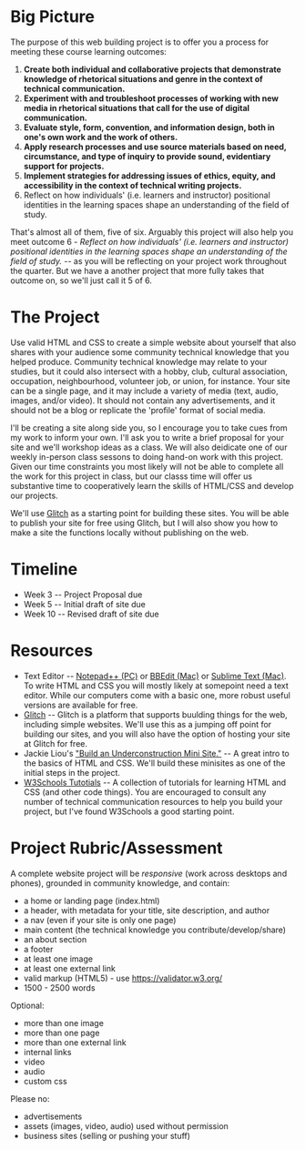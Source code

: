 # Big Picture

The purpose of this web building project is to offer you a process for meeting these course learning outcomes:

1.	**Create both individual and collaborative projects that demonstrate knowledge of rhetorical situations and genre in the context of technical communication.**
2.	**Experiment with and troubleshoot processes of working with new media in rhetorical situations that call for the use of digital communication.**
3.	**Evaluate style, form, convention, and information design, both in one's own work and the work of others.**
4.	**Apply research processes and use source materials based on need, circumstance, and type of inquiry to provide sound, evidentiary support for projects.**
5.	**Implement strategies for addressing issues of ethics, equity, and accessibility in the context of technical writing projects.**
6.	Reflect on how individuals' (i.e. learners and instructor) positional identities in the learning spaces shape an understanding of the field of study.


That's almost all of them, five of six. Arguably this project will also help you meet outcome 6 - *Reflect on how individuals' (i.e. learners and instructor) positional identities in the learning spaces shape an understanding of the field of study.* -- as you will be reflecting on your project work throughout the quarter. But we have a another project that more fully takes that outcome on, so we'll just call it 5 of 6. 

# The Project

Use valid HTML and CSS to create a simple website about yourself that also shares with your audience some community technical knowledge that you helped produce. Community technical knowledge may relate to your studies, but it could also intersect with a hobby, club, cultural association, occupation, neighbourhood, volunteer job, or union, for instance. Your site can be a single page, and it may include a variety of media (text, audio, images, and/or video). It should not contain any advertisements, and it should not be a blog or replicate the 'profile' format of social media. 

I'll be creating a site along side you, so I encourage you to take cues from my work to inform your own. I'll ask you to write a brief proposal for your site and we'll workshop ideas as a class. We will also deidicate one of our weekly in-person class sessons to doing hand-on work with this project. Given our time constraints you most likely will not be able to complete all the work for this project in class, but our classs time will offer us substantive time to cooperatively learn the skills of HTML/CSS and develop our projects. 

We'll use [Glitch](https://glitch.com/) as a starting point for building these sites. You will be able to publish your site for free using Glitch, but I will also show you how to make a site the functions locally without publishing on the web. 

# Timeline

+ Week 3 -- Project Proposal due
+ Week 5 -- Initial draft of site due
+ Week 10 -- Revised draft of site due

# Resources

+ Text Editor -- [Notepad++ (PC)](https://notepad-plus-plus.org/) or [BBEdit (Mac)](https://www.barebones.com/products/bbedit/) or [Sublime Text (Mac)](https://www.sublimetext.com/download). To write HTML and CSS you will mostly likely at somepoint need a text editor. While our computers come with a basic one, more robust useful versions are available for free. 
+ [Glitch](https://glitch.com/) -- Glitch is a platform that supports buulding things for the web, including simple websites. We'll use this as a jumping off point for building our sites, and you will also have the option of hosting your site at Glitch for free. 
+ Jackie Liou's ["Build an Underconstruction Mini Site."](https://www.zinesbyjackie.com/activities/build-an-under-construction-page) -- A great intro to the basics of HTML and CSS. We'll build these minisites as one of the initial steps in the project.
+ [W3Schools Tutotials](https://www.w3schools.com/html/default.asp) -- A collection of tutorials for learning HTML and CSS (and other code things). You are encouraged to consult any number of technical communication resources to help you build your project, but I've found W3Schools a good starting point. 

# Project Rubric/Assessment

A complete website project will be *responsive* (work across desktops and phones), grounded in community knowledge, and contain: 

 + a home or landing page (index.html)
 + a header, with metadata for your title, site description, and author 
 + a nav (even if your site is only one page)
 + main content (the technical knowledge you contribute/develop/share)
 + an about section
 + a footer
 + at least one image
 + at least one external link
 + valid markup (HTML5) - use https://validator.w3.org/
 + 1500 - 2500 words 

Optional: 

 + more than one image
 + more than one page
 + more than one external link
 + internal links 
 + video 
 + audio
 + custom css

Please no: 

 + advertisements 
 + assets (images, video, audio) used without permission 
 + business sites (selling or pushing your stuff)




